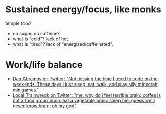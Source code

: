 # Sustained energy/focus, like monks
temple food
- no sugar, no caffeine?
- what is "cold"? lack of hot.
- what is "tired"? lack of "energized/caffeinated".

# Work/life balance
- [Dan Abramov on Twitter: "Not missing the time I used to code on the weekends. These days I just sleep, eat, walk, and play silly minecraft minigames."](https://twitter.com/dan_abramov/status/848587205635387393)
- [Local Trainwreck on Twitter: "me: why do i feel terrible brain: coffee is not a food group brain: eat a vegetable brain: sleep me: guess we'll never know brain: oh my god"](https://twitter.com/aplethoras/status/764943479126523904)

